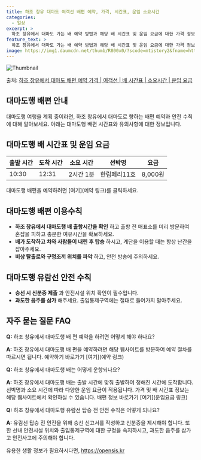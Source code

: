 ```yaml
---
title: 하조 창유 대마도 여객선 배편 예약, 가격, 시간표, 운임 소요시간
categories:
  - 일상
excerpt: >
  하조 창유에서 대마도 가는 배 예약 방법과 해당 배 시간표 및 운임 요금에 대한 가격 정보를 안내 드리겠습니다. 안전하고 재밋는 대마도행 여행을 위해 아래 정보 참고하시기 바랍니다. 대마도행 배편 예약하기 👈 클릭하조 창유에서 대마도행 배 시간표출발 시간도착 시간소요 시간선박명요금10:3012:312시간 1분한림페리11호8,000원대마도행 배편 예약하기 👈 클릭하조 창유에서 대마도행 여객선 탑승 시 이용수칙이용수칙 안내 1) 하조 창유에서 대마도행 배 출항시간을 확인하시고, 2) 출항 전 매표소를 미리 방문하여 혼잡을 피하고 충분한 여유시간을 확보하세요. 3) 배가 도착하고 차와 사람들이 내린 후 탑승하시고, 4) 계단을 이용할 때는 항상 난간을 잡아주세요. 5) 난간 부근에서는 위험한 행동을 자제해주세..
feature_text: >
  하조 창유에서 대마도 가는 배 예약 방법과 해당 배 시간표 및 운임 요금에 대한 가격 정보를 안내 드리겠습니다. 안전하고 재밋는 대마도행 여행을 위해 아래 정보 참고하시기 바랍니다. 대마도행 배편 예약하기 👈 클릭하조 창유에서 대마도행 배 시간표출발 시간도착 시간소요 시간선박명요금10:3012:312시간 1분한림페리11호8,000원대마도행 배편 예약하기 👈 클릭하조 창유에서 대마도행 여객선 탑승 시 이용수칙이용수칙 안내 1) 하조 창유에서 대마도행 배 출항시간을 확인하시고, 2) 출항 전 매표소를 미리 방문하여 혼잡을 피하고 충분한 여유시간을 확보하세요. 3) 배가 도착하고 차와 사람들이 내린 후 탑승하시고, 4) 계단을 이용할 때는 항상 난간을 잡아주세요. 5) 난간 부근에서는 위험한 행동을 자제해주세..
image: https://img1.daumcdn.net/thumb/R800x0/?scode=mtistory2&fname=https%3A%2F%2Fblog.kakaocdn.net%2Fdn%2Fbkrxfi%2FbtsHCXUrD2U%2FmEgU06HeKxI8my1uCskf61%2Fimg.webp
---
```


![Thumbnail](https://img1.daumcdn.net/thumb/R800x0/?scode=mtistory2&fname=https%3A%2F%2Fblog.kakaocdn.net%2Fdn%2Fbkrxfi%2FbtsHCXUrD2U%2FmEgU06HeKxI8my1uCskf61%2Fimg.webp)

<p>출처: <a href="https://opensis.kr/entry/%ED%95%98%EC%A1%B0-%EC%B0%BD%EC%9C%A0%EC%97%90%EC%84%9C-%EB%8C%80%EB%A7%88%EB%8F%84-%EB%B0%B0%ED%8E%B8-%EC%98%88%EC%95%BD-%EA%B0%80%EA%B2%A9-%EC%97%AC%EA%B0%9D%EC%84%A0-%EB%B0%B0-%EC%8B%9C%EA%B0%84%ED%91%9C-%EC%86%8C%EC%9A%94%EC%8B%9C%EA%B0%84-%EC%9A%B4%EC%9E%84-%EC%9A%94%EA%B8%88" rel="dofollow">하조 창유에서 대마도 배편 예약 가격 | 여객선 | 배 시간표 | 소요시간 | 운임 요금</a> </p>

## 대마도행 배편 안내

대마도행 여행을 계획 중이라면, 하조 창유에서 대마도로 향하는 배편 예약과 안전 수칙에 대해 알아보세요. 아래는 대마도행 배편 시간표와
유의사항에 대한 정보입니다.

## 대마도행 배 시간표 및 운임 요금

**출발 시간** | **도착 시간** | **소요 시간** | **선박명** | **요금**  
---|---|---|---|---  
10:30 | 12:31 | 2시간 1분 | 한림페리11호 | 8,000원  
  
대마도행 배편을 예약하려면 [여기](예약 링크)를 클릭하세요.

## 대마도행 배편 이용수칙

  * **하조 창유에서 대마도행 배 출항시간을 확인** 하고 출항 전 매표소를 미리 방문하여 혼잡을 피하고 충분한 여유시간을 확보하세요.
  * **배가 도착하고 차와 사람들이 내린 후 탑승** 하시고, 계단을 이용할 때는 항상 난간을 잡아주세요.
  * **비상 탈출로와 구명조끼 위치를 파악** 하고, 안전 방송에 주의하세요.

## 대마도행 유람선 안전 수칙

  * **승선 시 신분증 제출** 과 안전시설 위치 확인이 필수입니다.
  * **과도한 음주를 삼가** 해주세요. 출입통제구역에는 절대로 들어가지 말아주세요.

## 자주 묻는 질문 FAQ

**Q:** 하조 창유에서 대마도행 배 편 예약을 하려면 어떻게 해야 하나요?

**A:** 하조 창유에서 대마도행 배 편을 예약하려면 해당 웹사이트를 방문하여 예약 절차를 따르시면 됩니다. 예약하기 바로가기
[여기](예약 링크)

**Q:** 하조 창유에서 대마도행 배는 어떻게 운항되나요?

**A:** 하조 창유에서 대마도행 배는 출발 시간에 맞춰 출발하여 정해진 시간에 도착합니다. 선박명과 소요 시간에 따라 다양한 운임 요금이
적용됩니다. 가격 및 배 시간표 정보는 해당 웹사이트에서 확인하실 수 있습니다. 배편 정보 바로가기 [여기](운임요금 링크)

**Q:** 하조 창유에서 대마도행 유람선 탑승 전 안전 수칙은 어떻게 되나요?

**A:** 유람선 탑승 전 안전을 위해 승선 신고서를 작성하고 신분증을 제시해야 합니다. 또한 선내 안전시설 위치와 출입통제구역에 대한
규정을 숙지하시고, 과도한 음주를 삼가고 안전사고에 주의해야 합니다.



 

유용한 생활 정보가 필요하시다면, <a href="https://opensis.kr" rel="dofollow">https://opensis.kr</a>


